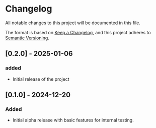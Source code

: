 # Changelog

All notable changes to this project will be documented in this file.

The format is based on [Keep a Changelog](https://keepachangelog.com/en/1.0.0/), 
and this project adheres to [Semantic Versioning](https://semver.org/spec/v2.0.0.html).

## [0.2.0] - 2025-01-06
### added
- Initial release of the project

## [0.1.0] - 2024-12-20
### Added
- Initial alpha release with basic features for internal testing.